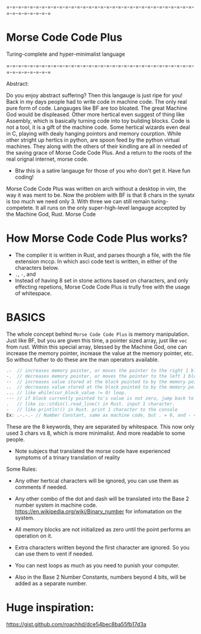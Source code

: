 =-=-=-=-=-=-=-=-=-=-=-=-=-=-=-=-=-=-=-=-=-=-=-=-=-=-=-=-=-=-=-=-=-=-=-=-=-=-=-=

# Morse Code Code Plus

Turing-complete and hyper-minimalist language

=-=-=-=-=-=-=-=-=-=-=-=-=-=-=-=-=-=-=-=-=-=-=-=-=-=-=-=-=-=-=-=-=-=-=-=-=-=-=-=

Abstract:

Do you enjoy abstract suffering? Then this langauge is just ripe for you! 
Back in my days people had to write code in machine code. The only real pure form of code. Langauges like BF are too bloated.
The great Machine God would be displeased. Other more hertical even suggest of thing like Assembly, which is basically turning code into toy building blocks.
Code is not a tool, it is a gift of the machine code. Some hertical wizards even deal in C, playing with dealy hanging pointors and memory courption. 
While other stright up hertics in python, are spoon feed by the python virtual machines. They along with the others of their kindling are all in needed of the 
saving grace of Morse Code Code Plus. And a return to the roots of the real orignal internet, morse code.

- Btw this is a satire langauge for those of you who don't get it. Have fun coding! 

Morse Code Code Plus was written on arch without a desktop in vim, the way it was ment to be. Now the problem with BF is that 8 chars in the synatx is too much
we need only 3. With three we can still remain turing-competete. It all runs on the only super-high-level langauge accepted by the Machine God, Rust. 
Morse Code

# How Morse Code Code Plus works?

- The compiler it is written in Rust, and parses thourgh a file, with the file extension mccp. In which asci code text is written, in either of the characters below.
- `.`, `-`, and ` `
- Instead of having 8 set in stone actions based on characters, and only effecting repetions, Morse Code Code Plus is trully free with the usage of whitespace.

# BASICS

The whole concept behind `Morse Code Code Plus` is memory manipulation. Just like BF, but you are given this time, a pointer sized array, just like `vec` from rust. Within this special array, blessed by the Machine God, one can increase the memory pointer, increase the value at the memory pointer, etc. So without futher to do these are the man operators available. 
``` Rust
.-  // increases memory pointer, or moves the pointer to the right 1 block.
-.  // decreases memory pointer, or moves the pointer to the left 1 block.
--  // increases value stored at the block pointed to by the memory pointer.
..  // decreases value stored at the block pointed to by the memory pointer.
... // like while(cur_block_value != 0) loop.
--- // if block currently pointed to's value is not zero, jump back to [
.   // like io::stdin().read_line() in Rust. input 1 character.
-   // like println!() in Rust. print 1 character to the console
Ex: .-.-.- // Number Constant, same as machine code, but . = 0, and - = 1.
```
These are the 8 keywords, they are separated by whitespace.
This now only used 3 chars vs 8, which is more minimalist. And more readable to some people.
* Note subjecs that translated the morse code have experienced symptoms of a trinary translation of reality

Some Rules:

- Any other hertical characters will be ignored, you can use them as comments if needed.
  
- Any other combo of the dot and dash will be translated into the Base 2 number system in machine code. https://en.wikipedia.org/wiki/Binary_number for infomatation on the system.

- All memory blocks are not initialized as zero until the point performs an operation on it.

- Extra characters written beyond the first character are ignored. So you can use them to vent if needed.

- You can nest loops as much as you need to punish your computer.

- Also in the Base 2 Number Constants, numbers beyond 4 bits, will be added as a separate number.

# Huge inspiration:
https://gist.github.com/roachhd/dce54bec8ba55fb17d3a

